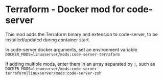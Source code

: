 # Terraform - Docker mod for code-server

This mod adds the Terraform binary and extension to code-server, to be installed/updated during container start.

In code-server docker arguments, set an environment variable `DOCKER_MODS=linuxserver/mods:code-server-terraform`

If adding multiple mods, enter them in an array separated by `|`, such as `DOCKER_MODS=linuxserver/mods:code-server-terraform|linuxserver/mods:code-server-zsh`
